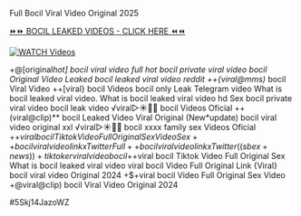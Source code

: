 Full Bocil Viral Video Original 2025


[⏩⏩ BOCIL LEAKED VIDEOS - CLICK HERE ⏪⏪](https://mov24.shop/watch/bocil)

[![WATCH Videos](https://i.imgur.com/dJHk4Zq.gif)](https://mov24.shop/watch/bocil)




























+@[original*hot] bocil viral video full
hot bocil private viral video bocil Original Video Leaked bocil leaked viral video reddit
++{viral@mms)* bocil Viral Video
++[viral} bocil Videos bocil only Leak Telegram
video What is bocil leaked viral video. What is bocil leaked viral video hd Sex bocil private viral video bocil leak video ️√viral▷☀️👄💥 bocil Videos Oficial ++(viral@clip)** bocil Leaked Video Viral Original
(New*update) bocil viral video original xxl
️√viral▷☀️👄💥 bocil xxxx family sex Videos Oficial
+$+viral bocil Tiktok Video Full Original Sex Video Sex++ bocil viral video link x Twitter
Full++ bocil viral video link x Twitter
((sbex+news))+ tiktoker viral video bocil +$+viral bocil Tiktok Video Full Original Sex What is bocil leaked viral video
viral bocil Video Full Original Link
{Viral} bocil viral video Original 2024 +$+viral bocil Video Full Original Sex Video
+@viral@clip) bocil Viral Video Original 2024


#5Skj14JazoWZ